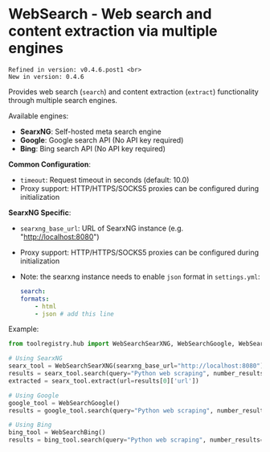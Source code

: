 # WebSearch - Web search and content extraction via multiple engines

```{note}
Refined in version: v0.4.6.post1 <br>
New in version: 0.4.6
```

Provides web search (`search`) and content extraction (`extract`) functionality through multiple search engines.

Available engines:

- **SearxNG**: Self-hosted meta search engine
- **Google**: Google search API (No API key required)
- **Bing**: Bing search API (No API key required)

**Common Configuration**:

- `timeout`: Request timeout in seconds (default: 10.0)
- Proxy support: HTTP/HTTPS/SOCKS5 proxies can be configured during initialization

**SearxNG Specific**:

- `searxng_base_url`: URL of SearxNG instance (e.g. "<http://localhost:8080>")
- Proxy support: HTTP/HTTPS/SOCKS5 proxies can be configured during initialization
- Note: the searxng instance needs to enable `json` format in `settings.yml`:

    ```yaml
    search:
    formats:
        - html
        - json # add this line
    ```

Example:

```python
from toolregistry.hub import WebSearchSearXNG, WebSearchGoogle, WebSearchBing

# Using SearxNG
searx_tool = WebSearchSearXNG(searxng_base_url="http://localhost:8080")
results = searx_tool.search(query="Python web scraping", number_results=3)
extracted = searx_tool.extract(url=results[0]['url'])

# Using Google
google_tool = WebSearchGoogle()
results = google_tool.search(query="Python web scraping", number_results=3)

# Using Bing
bing_tool = WebSearchBing()
results = bing_tool.search(query="Python web scraping", number_results=3)
```
